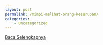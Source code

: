 ```yaml
---
layout: post
permalink: /mimpi-melihat-orang-kesurupan/
categories:
    - Uncategorized
---
```


[Baca Selengkapnya](/08)
